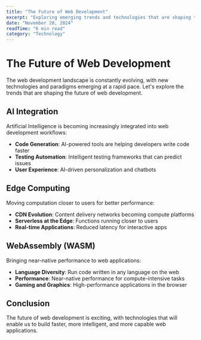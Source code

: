 ```yaml
---
title: "The Future of Web Development"
excerpt: "Exploring emerging trends and technologies that are shaping the future of web development, from AI integration to edge computing."
date: "November 28, 2024"
readTime: "6 min read"
category: "Technology"
---
```


# The Future of Web Development

The web development landscape is constantly evolving, with new technologies and paradigms emerging at a rapid pace. Let's explore the trends that are shaping the future of web development.

## AI Integration

Artificial Intelligence is becoming increasingly integrated into web development workflows:

- **Code Generation**: AI-powered tools are helping developers write code faster
- **Testing Automation**: Intelligent testing frameworks that can predict issues
- **User Experience**: AI-driven personalization and chatbots

## Edge Computing

Moving computation closer to users for better performance:

- **CDN Evolution**: Content delivery networks becoming compute platforms
- **Serverless at the Edge**: Functions running closer to users
- **Real-time Applications**: Reduced latency for interactive apps

## WebAssembly (WASM)

Bringing near-native performance to web applications:

- **Language Diversity**: Run code written in any language on the web
- **Performance**: Near-native performance for compute-intensive tasks
- **Gaming and Graphics**: High-performance applications in the browser

## Conclusion

The future of web development is exciting, with technologies that will enable us to build faster, more intelligent, and more capable web applications.